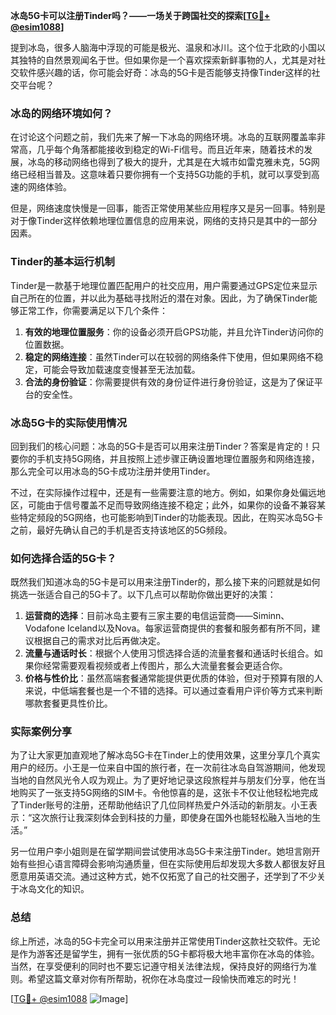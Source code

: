 **冰岛5G卡可以注册Tinder吗？——一场关于跨国社交的探索[[TG💪+ @esim1088](https://t.me/s/esim1088)]**

提到冰岛，很多人脑海中浮现的可能是极光、温泉和冰川。这个位于北欧的小国以其独特的自然景观闻名于世。但如果你是一个喜欢探索新鲜事物的人，尤其是对社交软件感兴趣的话，你可能会好奇：冰岛的5G卡是否能够支持像Tinder这样的社交平台呢？

### 冰岛的网络环境如何？

在讨论这个问题之前，我们先来了解一下冰岛的网络环境。冰岛的互联网覆盖率非常高，几乎每个角落都能接收到稳定的Wi-Fi信号。而且近年来，随着技术的发展，冰岛的移动网络也得到了极大的提升，尤其是在大城市如雷克雅未克，5G网络已经相当普及。这意味着只要你拥有一个支持5G功能的手机，就可以享受到高速的网络体验。

但是，网络速度快慢是一回事，能否正常使用某些应用程序又是另一回事。特别是对于像Tinder这样依赖地理位置信息的应用来说，网络的支持只是其中的一部分因素。

### Tinder的基本运行机制

Tinder是一款基于地理位置匹配用户的社交应用，用户需要通过GPS定位来显示自己所在的位置，并以此为基础寻找附近的潜在对象。因此，为了确保Tinder能够正常工作，你需要满足以下几个条件：

1. **有效的地理位置服务**：你的设备必须开启GPS功能，并且允许Tinder访问你的位置数据。
2. **稳定的网络连接**：虽然Tinder可以在较弱的网络条件下使用，但如果网络不稳定，可能会导致加载速度变慢甚至无法加载。
3. **合法的身份验证**：你需要提供有效的身份证件进行身份验证，这是为了保证平台的安全性。

### 冰岛5G卡的实际使用情况

回到我们的核心问题：冰岛的5G卡是否可以用来注册Tinder？答案是肯定的！只要你的手机支持5G网络，并且按照上述步骤正确设置地理位置服务和网络连接，那么完全可以用冰岛的5G卡成功注册并使用Tinder。

不过，在实际操作过程中，还是有一些需要注意的地方。例如，如果你身处偏远地区，可能由于信号覆盖不足而导致网络连接不稳定；此外，如果你的设备不兼容某些特定频段的5G网络，也可能影响到Tinder的功能表现。因此，在购买冰岛5G卡之前，最好先确认自己的手机是否支持该地区的5G频段。

### 如何选择合适的5G卡？

既然我们知道冰岛的5G卡是可以用来注册Tinder的，那么接下来的问题就是如何挑选一张适合自己的5G卡了。以下几点可以帮助你做出更好的决策：

1. **运营商的选择**：目前冰岛主要有三家主要的电信运营商——Siminn、Vodafone Iceland以及Nova。每家运营商提供的套餐和服务都有所不同，建议根据自己的需求对比后再做决定。
2. **流量与通话时长**：根据个人使用习惯选择合适的流量套餐和通话时长组合。如果你经常需要观看视频或者上传图片，那么大流量套餐会更适合你。
3. **价格与性价比**：虽然高端套餐通常能提供更优质的体验，但对于预算有限的人来说，中低端套餐也是一个不错的选择。可以通过查看用户评价等方式来判断哪款套餐更具性价比。

### 实际案例分享

为了让大家更加直观地了解冰岛5G卡在Tinder上的使用效果，这里分享几个真实用户的经历。小王是一位来自中国的旅行者，在一次前往冰岛自驾游期间，他发现当地的自然风光令人叹为观止。为了更好地记录这段旅程并与朋友们分享，他在当地购买了一张支持5G网络的SIM卡。令他惊喜的是，这张卡不仅让他轻松地完成了Tinder账号的注册，还帮助他结识了几位同样热爱户外活动的新朋友。小王表示：“这次旅行让我深刻体会到科技的力量，即使身在国外也能轻松融入当地的生活。”

另一位用户李小姐则是在留学期间尝试使用冰岛5G卡来注册Tinder。她坦言刚开始有些担心语言障碍会影响沟通质量，但在实际使用后却发现大多数人都很友好且愿意用英语交流。通过这种方式，她不仅拓宽了自己的社交圈子，还学到了不少关于冰岛文化的知识。

### 总结

综上所述，冰岛的5G卡完全可以用来注册并正常使用Tinder这款社交软件。无论是作为游客还是留学生，拥有一张优质的5G卡都将极大地丰富你在冰岛的体验。当然，在享受便利的同时也不要忘记遵守相关法律法规，保持良好的网络行为准则。希望这篇文章对你有所帮助，祝你在冰岛度过一段愉快而难忘的时光！

[[TG💪+ @esim1088](https://t.me/s/esim1088) ![Image](https://i.postimg.cc/4NQfJmqS/Snipaste-2025-05-13-00-14-12.png)]